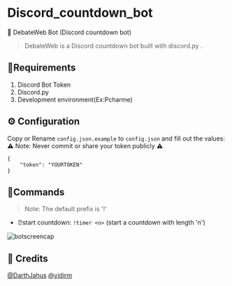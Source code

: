 # Discord_countdown_bot
 🤖 DebateWeb Bot (Discord countdown bot)
> DebateWeb is a Discord countdown bot built with discord.py .
## 🦾Requirements
1. Discord Bot Token
2. Discord.py
3. Development environment(Ex:Pcharme)
## ⚙️ Configuration
Copy or Rename `config.json.example` to `config.json` and fill out the values:
⚠️ Note: Never commit or share your token publicly ⚠️
```
{
	"token": "YOURTOKEN"
}
```
## 📝Commands
> Note: The default prefix is '!'
* ⏰start countdown:
`!timer <n>` (start a countdown with length 'n') 
<img src="https://media.discordapp.net/attachments/759439572705738797/760179493251055646/unknown.png" alt="botscreencap" >

## 📝 Credits
[@DarthJahus](https://github.com/DarthJahus)
[@yidirm](https://github.com/yidirm)


